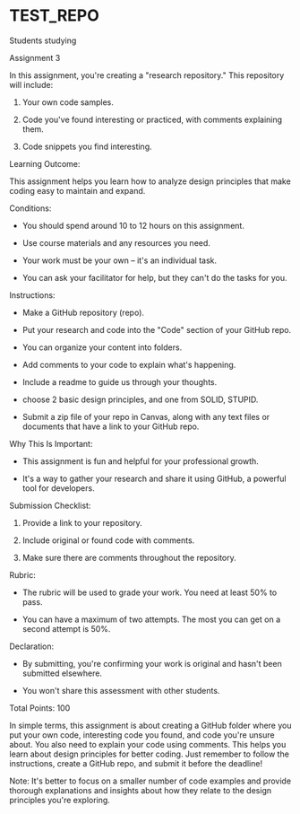 # TEST_REPO
Students studying 

Assignment 3  

In this assignment, you're creating a "research repository." This repository will include: 

  

1. Your own code samples. 

2. Code you've found interesting or practiced, with comments explaining them. 

3. Code snippets you find interesting. 

  

Learning Outcome: 

This assignment helps you learn how to analyze design principles that make coding easy to maintain and expand. 

  

Conditions: 

- You should spend around 10 to 12 hours on this assignment. 

- Use course materials and any resources you need. 

- Your work must be your own – it's an individual task. 

- You can ask your facilitator for help, but they can't do the tasks for you. 

  

Instructions: 

- Make a GitHub repository (repo).  

- Put your research and code into the "Code" section of your GitHub repo. 

- You can organize your content into folders. 

- Add comments to your code to explain what's happening. 

- Include a readme to guide us through your thoughts. 

- choose 2 basic design principles, and one from SOLID, STUPID.  

- Submit a zip file of your repo in Canvas, along with any text files or documents that have a link to your GitHub repo. 

  

Why This Is Important: 

- This assignment is fun and helpful for your professional growth. 

- It's a way to gather your research and share it using GitHub, a powerful tool for developers. 

  

Submission Checklist: 

1. Provide a link to your repository. 

2. Include original or found code with comments. 

3. Make sure there are comments throughout the repository. 

  

Rubric: 

 

- The rubric will be used to grade your work. You need at least 50% to pass. 

- You can have a maximum of two attempts. The most you can get on a second attempt is 50%. 

  

Declaration: 

- By submitting, you're confirming your work is original and hasn't been submitted elsewhere. 

- You won't share this assessment with other students. 

  

Total Points: 100 

  

In simple terms, this assignment is about creating a GitHub folder where you put your own code, interesting code you found, and code you're unsure about. You also need to explain your code using comments. This helps you learn about design principles for better coding. Just remember to follow the instructions, create a GitHub repo, and submit it before the deadline! 

 

Note: It's better to focus on a smaller number of code examples and provide thorough explanations and insights about how they relate to the design principles you're exploring. 
